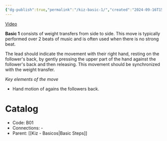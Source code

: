 ```yaml
---
{"dg-publish":true,"permalink":"/kiz-basic-1/","created":"2024-09-16T15:32:26.583-04:00","updated":"2024-10-01T10:50:43.002-04:00"}
---
```



[Video](https://youtu.be/zRWbFeUZw6w)

**Basic 1** consists of weight transfers from side to side. This move is typically performed over 2 beats of music and is often used when there is no strong beat.

The lead should indicate the movement with their right hand, resting on the follower's back, by gently pressing the upper part of the hand against the follower's back and then releasing. This movement should be synchronized with the weight transfer.

*Key elements of the move*
- Hand motion of agains the followers back.

# Catalog

- Code: B01
- Connections: -
- Parent: [[Kiz - Basicos\|Basic Steps]]
